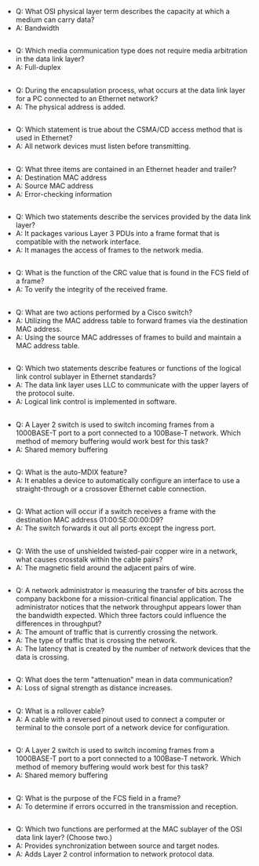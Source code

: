 * Q: What OSI physical layer term describes the capacity at which a medium can carry data?
* A: Bandwidth
##
* Q: Which media communication type does not require media arbitration in the data link layer?
* A: Full-duplex
##
* Q: During the encapsulation process, what occurs at the data link layer for a PC connected to an Ethernet network?
* A: The physical address is added.
##
* Q: Which statement is true about the CSMA/CD access method that is used in Ethernet?
* A: All network devices must listen before transmitting.
##
* Q: What three items are contained in an Ethernet header and trailer?
* A: Destination MAC address
* A: Source MAC address
* A: Error-checking information
##
* Q: Which two statements describe the services provided by the data link layer?
* A: It packages various Layer 3 PDUs into a frame format that is compatible with the network interface.
* A: It manages the access of frames to the network media.
##
* Q: What is the function of the CRC value that is found in the FCS field of a frame?
* A: To verify the integrity of the received frame.
##
* Q: What are two actions performed by a Cisco switch?
* A: Utilizing the MAC address table to forward frames via the destination MAC address.
* A: Using the source MAC addresses of frames to build and maintain a MAC address table.
##
* Q: Which two statements describe features or functions of the logical link control sublayer in Ethernet standards?
* A: The data link layer uses LLC to communicate with the upper layers of the protocol suite.
* A: Logical link control is implemented in software.
##
* Q: A Layer 2 switch is used to switch incoming frames from a 1000BASE-T port to a port connected to a 100Base-T network. Which method of memory buffering would work best for this task?
* A: Shared memory buffering
##
* Q: What is the auto-MDIX feature?
* A: It enables a device to automatically configure an interface to use a straight-through or a crossover Ethernet cable connection.
##
* Q: What action will occur if a switch receives a frame with the destination MAC address 01:00:5E:00:00:D9?
* A: The switch forwards it out all ports except the ingress port.
##
* Q: With the use of unshielded twisted-pair copper wire in a network, what causes crosstalk within the cable pairs?
* A: The magnetic field around the adjacent pairs of wire.
##
* Q: A network administrator is measuring the transfer of bits across the company backbone for a mission-critical financial application. The administrator notices that the network throughput appears lower than the bandwidth expected. Which three factors could influence the differences in throughput?
* A: The amount of traffic that is currently crossing the network.
* A: The type of traffic that is crossing the network.
* A: The latency that is created by the number of network devices that the data is crossing.
##
* Q: What does the term "attenuation" mean in data communication?
* A: Loss of signal strength as distance increases.
##
* Q: What is a rollover cable?
* A: A cable with a reversed pinout used to connect a computer or terminal to the console port of a network device for configuration.
##
* Q: A Layer 2 switch is used to switch incoming frames from a 1000BASE-T port to a port connected to a 100Base-T network. Which method of memory buffering would work best for this task?
* A: Shared memory buffering
##
* Q: What is the purpose of the FCS field in a frame?
* A: To determine if errors occurred in the transmission and reception.
##
* Q: Which two functions are performed at the MAC sublayer of the OSI data link layer? (Choose two.)
* A: Provides synchronization between source and target nodes.
* A: Adds Layer 2 control information to network protocol data.
